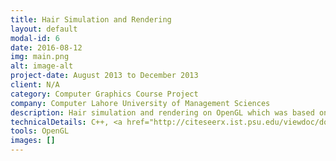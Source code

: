 ```yaml
---
title: Hair Simulation and Rendering
layout: default
modal-id: 6
date: 2016-08-12
img: main.png
alt: image-alt
project-date: August 2013 to December 2013
client: N/A
category: Computer Graphics Course Project
company: Computer Lahore University of Management Sciences
description: Hair simulation and rendering on OpenGL which was based on a wisp hair model animated by a modified cantilever beam simulation. Project was based on the publication of "Realistic Real-Time Hair Simulation and Rendering" which can be found in the technical details below.
technicalDetails: C++, <a href="http://citeseerx.ist.psu.edu/viewdoc/download?doi=10.1.1.208.5578&rep=rep1&type=pdf"> Hair Simulation Publication</a>
tools: OpenGL
images: []
---
```




